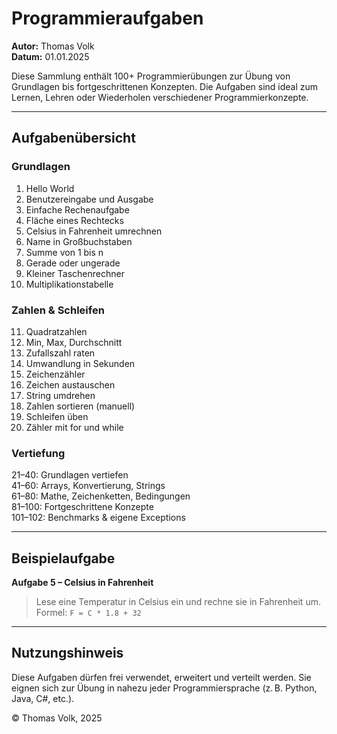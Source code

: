 # Programmieraufgaben

**Autor:** Thomas Volk  
**Datum:** 01.01.2025

Diese Sammlung enthält 100+ Programmierübungen zur Übung von Grundlagen bis fortgeschrittenen Konzepten. Die Aufgaben sind ideal zum Lernen, Lehren oder Wiederholen verschiedener Programmierkonzepte.

---

## Aufgabenübersicht

### Grundlagen

1. Hello World  
2. Benutzereingabe und Ausgabe  
3. Einfache Rechenaufgabe  
4. Fläche eines Rechtecks  
5. Celsius in Fahrenheit umrechnen  
6. Name in Großbuchstaben  
7. Summe von 1 bis n  
8. Gerade oder ungerade  
9. Kleiner Taschenrechner  
10. Multiplikationstabelle  

### Zahlen & Schleifen

11. Quadratzahlen  
12. Min, Max, Durchschnitt  
13. Zufallszahl raten  
14. Umwandlung in Sekunden  
15. Zeichenzähler  
16. Zeichen austauschen  
17. String umdrehen  
18. Zahlen sortieren (manuell)  
19. Schleifen üben  
20. Zähler mit for und while  

### Vertiefung

21–40: Grundlagen vertiefen  
41–60: Arrays, Konvertierung, Strings  
61–80: Mathe, Zeichenketten, Bedingungen  
81–100: Fortgeschrittene Konzepte  
101–102: Benchmarks & eigene Exceptions  

---

## Beispielaufgabe

**Aufgabe 5 – Celsius in Fahrenheit**

> Lese eine Temperatur in Celsius ein und rechne sie in Fahrenheit um.  
> Formel: `F = C * 1.8 + 32`

---

## Nutzungshinweis

Diese Aufgaben dürfen frei verwendet, erweitert und verteilt werden. Sie eignen sich zur Übung in nahezu jeder Programmiersprache (z. B. Python, Java, C#, etc.).

© Thomas Volk, 2025
